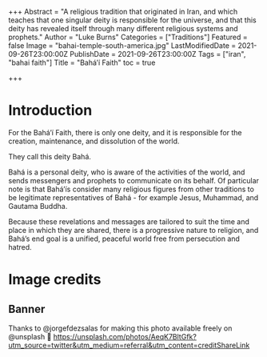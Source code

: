 +++
Abstract = "A religious tradition that originated in Iran, and which teaches that one singular deity is responsible for the universe, and that this deity has revealed itself through many different religious systems and prophets."
Author = "Luke Burns"
Categories = ["Traditions"]
Featured = false
Image = "bahai-temple-south-america.jpg"
LastModifiedDate = 2021-09-26T23:00:00Z
PublishDate = 2021-09-26T23:00:00Z
Tags = ["iran", "bahai faith"]
Title = "Bahá’í Faith"
toc = true

+++
# Introduction 
For the Bahá’í Faith, there is only one deity, and it is responsible for the creation, maintenance, and dissolution of the world.

They call this deity Bahá.

Bahá is a personal deity, who is aware of the activities of the world, and sends messengers and prophets to communicate on its behalf. Of particular note is that Bahá’ís consider many religious figures from other traditions to be legitimate representatives of Bahá - for example Jesus, Muhammad, and Gautama Buddha.

Because these revelations and messages are tailored to suit the time and place in which they are shared, there is a progressive nature to religion, and Bahá’s end goal is a unified, peaceful world free from persecution and hatred.

# Image credits
## Banner
Thanks to @jorgefdezsalas for making this photo available freely on @unsplash 🎁 https://unsplash.com/photos/AeqK7BltGfk?utm_source=twitter&utm_medium=referral&utm_content=creditShareLink